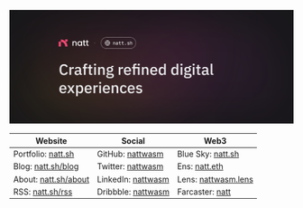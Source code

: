 ![Thumbnail](./src/thumbnail.svg)

| Website                                      | Social                                                   | Web3                                                  |
| -------------------------------------------- | -------------------------------------------------------- | ----------------------------------------------------- |
| Portfolio: [natt.sh](http://natt.sh)         | GitHub: [nattwasm](https://github.com/nattui)            | Blue Sky: [natt.sh](https://bsky.app/profile/natt.sh) |
| Blog: [natt.sh/blog](http://natt.sh/blog)    | Twitter: [nattwasm](https://twitter.com/nattwasm)        | Ens: [natt.eth](https://natt.eth.co)                  |
| About: [natt.sh/about](http://natt.sh/about) | LinkedIn: [nattwasm](https://www.linkedin.com/in/nattui) | Lens: [nattwasm.lens](https://lenster.xyz/u/nattwasm) |
| RSS: [natt.sh/rss](http://natt.sh/rss.xml)   | Dribbble: [nattwasm](https://dribbble.com/nattui)        | Farcaster: [natt](https://warpcast.com/natt)          |
